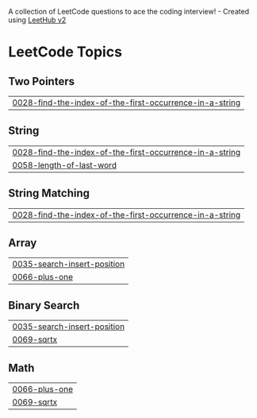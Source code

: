 A collection of LeetCode questions to ace the coding interview! - Created using [LeetHub v2](https://github.com/arunbhardwaj/LeetHub-2.0)
<!---LeetCode Topics Start-->
# LeetCode Topics
## Two Pointers
|  |
| ------- |
| [0028-find-the-index-of-the-first-occurrence-in-a-string](https://github.com/gl00mt1t4n/leetcode-solutions/tree/master/0028-find-the-index-of-the-first-occurrence-in-a-string) |
## String
|  |
| ------- |
| [0028-find-the-index-of-the-first-occurrence-in-a-string](https://github.com/gl00mt1t4n/leetcode-solutions/tree/master/0028-find-the-index-of-the-first-occurrence-in-a-string) |
| [0058-length-of-last-word](https://github.com/gl00mt1t4n/leetcode-solutions/tree/master/0058-length-of-last-word) |
## String Matching
|  |
| ------- |
| [0028-find-the-index-of-the-first-occurrence-in-a-string](https://github.com/gl00mt1t4n/leetcode-solutions/tree/master/0028-find-the-index-of-the-first-occurrence-in-a-string) |
## Array
|  |
| ------- |
| [0035-search-insert-position](https://github.com/gl00mt1t4n/leetcode-solutions/tree/master/0035-search-insert-position) |
| [0066-plus-one](https://github.com/gl00mt1t4n/leetcode-solutions/tree/master/0066-plus-one) |
## Binary Search
|  |
| ------- |
| [0035-search-insert-position](https://github.com/gl00mt1t4n/leetcode-solutions/tree/master/0035-search-insert-position) |
| [0069-sqrtx](https://github.com/gl00mt1t4n/leetcode-solutions/tree/master/0069-sqrtx) |
## Math
|  |
| ------- |
| [0066-plus-one](https://github.com/gl00mt1t4n/leetcode-solutions/tree/master/0066-plus-one) |
| [0069-sqrtx](https://github.com/gl00mt1t4n/leetcode-solutions/tree/master/0069-sqrtx) |
<!---LeetCode Topics End-->